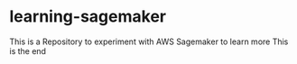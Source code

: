 # learning-sagemaker

This is a Repository to experiment with AWS Sagemaker to learn more
This is the end